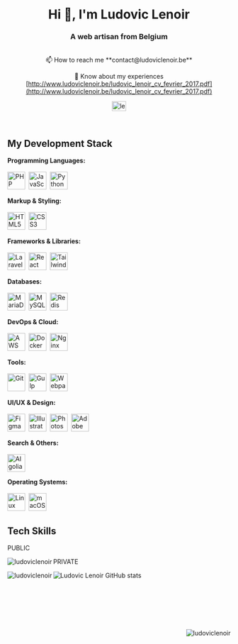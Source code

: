 <h1 align="center">Hi 👋, I'm Ludovic Lenoir</h1>
<h3 align="center">A web artisan from Belgium</h3>
<br>

<div align="center">
📫 How to reach me **contact@ludoviclenoir.be**

📄 Know about my experiences [http://www.ludoviclenoir.be/ludovic_lenoir_cv_fevrier_2017.pdf](http://www.ludoviclenoir.be/ludovic_lenoir_cv_fevrier_2017.pdf)

</div>
<p align="center">
    <a href="https://linkedin.com/in/lenoirludovic" target="blank"><img align="center" src="https://raw.githubusercontent.com/rahuldkjain/github-profile-readme-generator/master/src/images/icons/Social/linked-in-alt.svg" alt="lenoirludovic" height="22" width="32" /></a>
</p>

<br>

## My Development Stack

<p align="left">
  <strong>Programming Languages:</strong><br><br>
  <a href="https://www.php.net" target="_blank" rel="noreferrer"><img src="https://cdn.jsdelivr.net/gh/devicons/devicon/icons/php/php-original.svg" alt="PHP" width="40" height="40"/></a>&nbsp;
  <a href="https://www.javascript.com/" target="_blank" rel="noreferrer"><img src="https://cdn.jsdelivr.net/gh/devicons/devicon/icons/javascript/javascript-original.svg" alt="JavaScript" width="40" height="40"/></a>&nbsp;
  <a href="https://www.python.org" target="_blank" rel="noreferrer"><img src="https://cdn.jsdelivr.net/gh/devicons/devicon/icons/python/python-original.svg" alt="Python" width="40" height="40"/></a>
</p>

<p align="left">
  <strong>Markup & Styling:</strong><br><br>
  <a href="https://developer.mozilla.org/en-US/docs/Web/HTML" target="_blank" rel="noreferrer"><img src="https://cdn.jsdelivr.net/gh/devicons/devicon/icons/html5/html5-original.svg" alt="HTML5" width="40" height="40"/></a>&nbsp;
  <a href="https://www.w3.org/Style/CSS/Overview.en.html" target="_blank" rel="noreferrer"><img src="https://cdn.jsdelivr.net/gh/devicons/devicon/icons/css3/css3-original-wordmark.svg" alt="CSS3" width="40" height="40"/></a>
</p>

<p align="left">
  <strong>Frameworks & Libraries:</strong><br><br>
  <a href="https://laravel.com/" target="_blank" rel="noreferrer"><img src="https://cdn.jsdelivr.net/npm/simple-icons@v7/icons/laravel.svg" alt="Laravel" width="40" height="40"/></a>&nbsp;
  <a href="https://reactjs.org/" target="_blank" rel="noreferrer"><img src="https://cdn.jsdelivr.net/gh/devicons/devicon/icons/react/react-original-wordmark.svg" alt="React" width="40" height="40"/></a>&nbsp;
  <a href="https://tailwindcss.com/" target="_blank" rel="noreferrer"><img src="https://cdn.jsdelivr.net/npm/simple-icons@v7/icons/tailwindcss.svg" alt="TailwindCSS" width="40" height="40"/></a>
</p>

<p align="left">
  <strong>Databases:</strong><br><br>
  <a href="https://mariadb.org/" target="_blank" rel="noreferrer"><img src="https://cdn.jsdelivr.net/gh/devicons/devicon/icons/mariadb/mariadb-original-wordmark.svg" alt="MariaDB" width="40" height="40"/></a>&nbsp;
  <a href="https://www.mysql.com/" target="_blank" rel="noreferrer"><img src="https://cdn.jsdelivr.net/gh/devicons/devicon/icons/mysql/mysql-original-wordmark.svg" alt="MySQL" width="40" height="40"/></a>&nbsp;
  <a href="https://redis.io" target="_blank" rel="noreferrer"><img src="https://cdn.jsdelivr.net/gh/devicons/devicon/icons/redis/redis-original-wordmark.svg" alt="Redis" width="40" height="40"/></a>
</p>

<p align="left">
  <strong>DevOps & Cloud:</strong><br><br>
  <a href="https://aws.amazon.com" target="_blank" rel="noreferrer"><img src="https://cdn.jsdelivr.net/gh/devicons/devicon/icons/amazonwebservices/amazonwebservices-original-wordmark.svg" alt="AWS" width="40" height="40"/></a>&nbsp;
  <a href="https://www.docker.com/" target="_blank" rel="noreferrer"><img src="https://cdn.jsdelivr.net/gh/devicons/devicon/icons/docker/docker-original-wordmark.svg" alt="Docker" width="40" height="40"/></a>&nbsp;
  <a href="https://www.nginx.com" target="_blank" rel="noreferrer"><img src="https://cdn.jsdelivr.net/gh/devicons/devicon/icons/nginx/nginx-original.svg" alt="Nginx" width="40" height="40"/></a>
</p>

<p align="left">
  <strong>Tools:</strong><br><br>
  <a href="https://git-scm.com/" target="_blank" rel="noreferrer"><img src="https://cdn.jsdelivr.net/gh/devicons/devicon/icons/git/git-original-wordmark.svg" alt="Git" width="40" height="40"/></a>&nbsp;
  <a href="https://gulpjs.com" target="_blank" rel="noreferrer"><img src="https://cdn.jsdelivr.net/gh/devicons/devicon/icons/gulp/gulp-plain.svg" alt="Gulp" width="40" height="40"/></a>&nbsp;
  <a href="https://webpack.js.org" target="_blank" rel="noreferrer"><img src="https://cdn.jsdelivr.net/gh/devicons/devicon/icons/webpack/webpack-original-wordmark.svg" alt="Webpack" width="40" height="40"/></a>
</p>

<p align="left">
  <strong>UI/UX & Design:</strong><br><br>
  <a href="https://www.figma.com/" target="_blank" rel="noreferrer"><img src="https://cdn.jsdelivr.net/gh/devicons/devicon/icons/figma/figma-original.svg" alt="Figma" width="40" height="40"/></a>&nbsp;
  <a href="https://www.adobe.com/products/illustrator.html" target="_blank" rel="noreferrer"><img src="https://cdn.jsdelivr.net/gh/devicons/devicon/icons/illustrator/illustrator-line.svg" alt="Illustrator" width="40" height="40"/></a>&nbsp;
  <a href="https://www.adobe.com/products/photoshop.html" target="_blank" rel="noreferrer"><img src="https://cdn.jsdelivr.net/gh/devicons/devicon/icons/photoshop/photoshop-line.svg" alt="Photoshop" width="40" height="40"/></a>&nbsp;
  <a href="https://www.adobe.com/products/xd.html" target="_blank" rel="noreferrer"><img src="https://cdn.jsdelivr.net/gh/devicons/devicon/icons/xd/xd-plain.svg" alt="Adobe XD" width="40" height="40"/></a>
</p>

<p align="left">
  <strong>Search & Others:</strong><br><br>
  <a href="https://www.algolia.com/" target="_blank" rel="noreferrer"><img src="https://cdn.jsdelivr.net/npm/simple-icons@v7/icons/algolia.svg" alt="Algolia" width="40" height="40"/></a>
</p>

<p align="left">
  <strong>Operating Systems:</strong><br><br>
  <a href="https://www.linux.org/" target="_blank" rel="noreferrer"><img src="https://cdn.jsdelivr.net/gh/devicons/devicon/icons/linux/linux-original.svg" alt="Linux" width="40" height="40"/></a>&nbsp;
  <a href="https://www.apple.com/macos/" target="_blank" rel="noreferrer"><img src="https://cdn.jsdelivr.net/npm/simple-icons@v7/icons/apple.svg" alt="macOS" width="40" height="40"/></a>
</p>

## Tech Skills

PUBLIC

<p><img align="left" src="https://github-readme-stats.vercel.app/api/top-langs?username=ludoviclenoir&show_icons=true&locale=en&layout=compact" alt="ludoviclenoir" /></p>
PRIVATE
<p><img align="left" src="https://vercel-stat-ludoviclenoirs-projects.vercel.app/api/top-langs?username=ludoviclenoir&show_icons=true&locale=en&layout=compact" alt="ludoviclenoir" /></p>

![Ludovic Lenoir GitHub stats](https://vercel-stat-ludoviclenoirs-projects.vercel.app/api?username=ludoviclenoir&show=reviews,discussions_started,discussions_answered,prs_merged,prs_merged_percentage)

<!-- TODO ici déployé ma propre instance pour voir les repos privés

https://github.com/anuraghazra/github-readme-stats?tab=readme-ov-file#deploy-on-your-own
 + tutorial youtube  -->

<!-- <p>&nbsp;<img align="center" src="https://github-readme-stats.vercel.app/api?username=ludoviclenoir&show_icons=true&locale=en" alt="ludoviclenoir" /></p>

<p><img align="center" src="https://github-readme-streak-stats.herokuapp.com/?user=ludoviclenoir&" alt="ludoviclenoir" /></p> -->

<br>
<br>
<br>
<br>
<br>

<p align="right"> <img src="https://komarev.com/ghpvc/?username=ludoviclenoir&label=Profile%20views&color=0e75b6&style=flat" alt="ludoviclenoir" /> </p>
